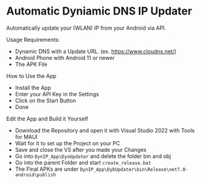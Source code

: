 # Automatic Dyniamic DNS IP Updater

Automatically update your (WLAN) IP from your Android via API.

<a name="req">Usage Requirements: </a>
- Dynamic DNS with a Update URL. (ex. https://www.cloudns.net/)
- Android Phone with Android 11 or newer
- The APK File

<a name="how">How to Use the App</a>
- Install the App
- Enter your API Key in the Settings
- Click on the Start Button
- Done

<a name="edit">Edit the App and Build it Yourself </a>
- Download the Repository and open it with Visual Studio 2022 with Tools for MAUI
- Wait for it to set up the Project on your PC
- Save and close the VS after you made your Changes
- Go into ```DynIP_App\DynUpdater``` and delete the folder bin and obj
- Go into the parent Folder and start ```create_release.bat```
- The Final APKs are under ```DynIP_App\DybUpdater\bin\Release\net7.0-android\publish```
